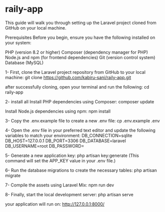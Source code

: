 # raily-app
This guide will walk you through setting up the Laravel project cloned from GitHub on your local machine.

Prerequisites
Before you begin, ensure you have the following installed on your system:

PHP (version 8.2 or higher)
Composer (dependency manager for PHP)
Node.js and npm (for frontend dependencies)
Git (version control system)
Database (MySQL)

1- First, clone the Laravel project repository from GitHub to your local machine:
git clone https://github.com/kabiru-sani/raily-app.git

after successfully cloning, open your terminal and run the following:
cd raily-app

2- install all Install PHP dependencies using Composer:
composer update

Install Node.js dependencies using npm:
npm install

3- Copy the .env.example file to create a new .env file:
cp .env.example .env

4- Open the .env file in your preferred text editor and update the following variables to match your environment:
DB_CONNECTION=sqlite
DB_HOST=127.0.0.1
DB_PORT=3306
DB_DATABASE=laravel
DB_USERNAME=root
DB_PASSWORD=

5- Generate a new application key:
php artisan key:generate (This command will set the APP_KEY value in your .env file.)

6- Run the database migrations to create the necessary tables:
php artisan migrate

7- Compile the assets using Laravel Mix:
npm run dev

8- Finally, start the local development server:
php artisan serve

your application will run on:
http://127.0.0.1:8000/
